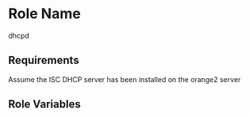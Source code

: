 Role Name
=========

dhcpd

Requirements
------------

Assume the ISC DHCP server has been installed on the orange2 server 

Role Variables
--------------




